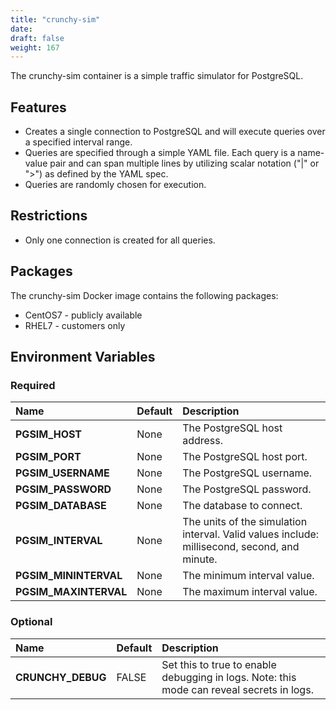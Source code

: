 ```yaml
---
title: "crunchy-sim"
date:  
draft: false
weight: 167
---
```


The crunchy-sim container is a simple traffic simulator for PostgreSQL.

## Features

* Creates a single connection to PostgreSQL and will execute
queries over a specified interval range.
* Queries are specified through a simple YAML file. Each query is a name-value
  pair and can span multiple lines by utilizing scalar notation ("|" or ">") as
  defined by the YAML spec.
* Queries are randomly chosen for execution.

## Restrictions

* Only one connection is created for all queries.

## Packages

The crunchy-sim Docker image contains the following packages:

* CentOS7 - publicly available
* RHEL7 - customers only

## Environment Variables

### Required
**Name**|**Default**|**Description**
:-----|:-----|:-----
**PGSIM_HOST**|None|The PostgreSQL host address.
**PGSIM_PORT**|None|The PostgreSQL host port.
**PGSIM_USERNAME**|None|The PostgreSQL username.
**PGSIM_PASSWORD**|None|The PostgreSQL password.
**PGSIM_DATABASE**|None|The database to connect.
**PGSIM_INTERVAL**|None|The units of the simulation interval. Valid values include: millisecond, second, and minute.
**PGSIM_MININTERVAL**|None|The minimum interval value.
**PGSIM_MAXINTERVAL**|None|The maximum interval value.

### Optional
**Name**|**Default**|**Description**
:-----|:-----|:-----
**CRUNCHY_DEBUG**|FALSE|Set this to true to enable debugging in logs. Note: this mode can reveal secrets in logs.
